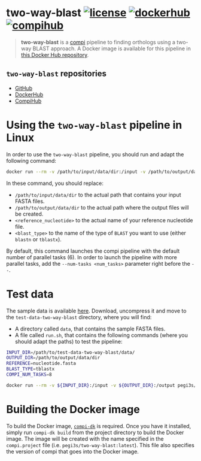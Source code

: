 # two-way-blast [![license](https://img.shields.io/badge/license-MIT-brightgreen)](https://github.com/pegi3s/two-way-blast) [![dockerhub](https://img.shields.io/badge/hub-docker-blue)](https://hub.docker.com/r/pegi3s/two-way-blast) [![compihub](https://img.shields.io/badge/hub-compi-blue)](https://www.sing-group.org/compihub/explore/5e2db6f9e1138700316488be)
> **two-way-blast** is a [compi](https://www.sing-group.org/compi/) pipeline to finding orthologs using a two-way BLAST approach. A Docker image is available for this pipeline in [this Docker Hub repository](https://hub.docker.com/r/pegi3s/two-way-blast).

## `two-way-blast` repositories

- [GitHub](https://github.com/pegi3s/two-way-blast)
- [DockerHub](https://hub.docker.com/r/pegi3s/two-way-blast)
- [CompiHub](https://www.sing-group.org/compihub/explore/5e2db6f9e1138700316488be)

# Using the `two-way-blast` pipeline in Linux

In order to use the `two-way-blast` pipeline, you should run and adapt the following command:

```bash
docker run --rm -v /path/to/input/data/dir:/input -v /path/to/output/data/dir:/output pegi3s/two-way-blast -q -- --reference_file <reference_nucleotide> --blast_type <blast_type>
```

In these command, you should replace:
- `/path/to/input/data/dir` to the actual path that contains your input FASTA files.
- `/path/to/output/data/dir` to the actual path where the output files will be created.
- `<reference_nucleotide>` to the actual name of your reference nucleotide file.
- `<blast_type>` to the name of the type of `BLAST` you want to use (either `blastn` or `tblastx`).

By default, this command launches the compi pipeline with the default number of parallel tasks (6). In order to launch the pipeline with more parallel tasks, add the `--num-tasks <num_tasks>` parameter right before the `--`.

# Test data

The sample data is available [here](https://github.com/pegi3s/two-way-blast/raw/master/resources/test-data-two-way-blast.zip). Download, uncompress it and move to the `test-data-two-way-blast` directory, where you will find:

- A directory called `data`, that contains the sample FASTA files.
- A file called `run.sh`, that contains the following commands (where you should adapt the paths) to test the pipeline:

```bash
INPUT_DIR=/path/to/test-data-two-way-blast/data/
OUTPUT_DIR=/path/to/output/data/dir
REFERENCE=nucleotide.fasta
BLAST_TYPE=tblastx
COMPI_NUM_TASKS=8

docker run --rm -v ${INPUT_DIR}:/input -v ${OUTPUT_DIR}:/output pegi3s/two-way-blast --num-tasks ${COMPI_NUM_TASKS} -q -- --reference_file ${REFERENCE} --blast_type ${BLAST_TYPE}
```

# Building the Docker image

To build the Docker image, [`compi-dk`](https://www.sing-group.org/compi/#downloads) is required. Once you have it installed, simply run `compi-dk build` from the project directory to build the Docker image. The image will be created with the name specified in the `compi.project` file (i.e. `pegi3s/two-way-blast:latest`). This file also specifies the version of compi that goes into the Docker image.
